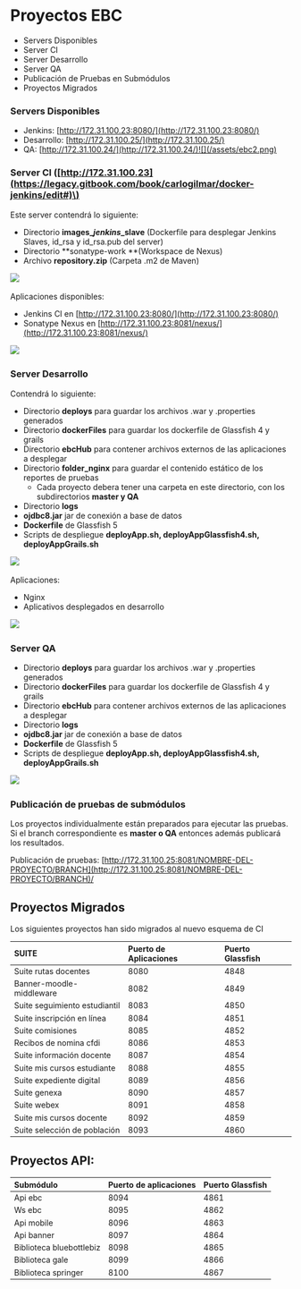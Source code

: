 # Proyectos EBC

* Servers Disponibles
* Server CI
* Server Desarrollo
* Server QA
* Publicación de Pruebas en Submódulos
* Proyectos Migrados

### Servers Disponibles

* Jenkins: [http://172.31.100.23:8080/](http://172.31.100.23:8080/) 
* Desarrollo: [http://172.31.100.25/](http://172.31.100.25/)
* QA: [http://172.31.100.24/](http://172.31.100.24/)![](/assets/ebc2.png)

### Server CI \([http://172.31.100.23](https://legacy.gitbook.com/book/carlogilmar/docker-jenkins/edit#)\)

Este server contendrá lo siguiente:

* Directorio **images\_**_**jenkins**_**\_slave** \(Dockerfile para desplegar Jenkins Slaves, id\_rsa y id\_rsa.pub del server\)
* Directorio **sonatype-work **\(Workspace de Nexus\)
* Archivo **repository.zip** \(Carpeta .m2 de Maven\) 

![](/assets/ci1.png)

Aplicaciones disponibles:

* Jenkins CI en [http://172.31.100.23:8080/](http://172.31.100.23:8080/)
* Sonatype Nexus en [http://172.31.100.23:8081/nexus/](http://172.31.100.23:8081/nexus/)

![](/assets/ci3.png)

### Server Desarrollo

Contendrá lo siguiente:

* Directorio **deploys** para guardar los archivos .war y .properties generados 
* Directorio **dockerFiles** para guardar los dockerfile de Glassfish 4 y grails
* Directorio **ebcHub** para contener archivos externos de las aplicaciones a desplegar
* Directorio **folder\_nginx** para guardar el contenido estático de los reportes de pruebas 
  * Cada proyecto debera tener una carpeta en este directorio, con los subdirectorios **master y QA**
* Directorio **logs**
* **ojdbc8.jar** jar de conexión a base de datos
* **Dockerfile** de Glassfish 5
* Scripts de despliegue **deployApp.sh, deployAppGlassfish4.sh, deployAppGrails.sh**

![](/assets/devl1.png)

Aplicaciones:

* Nginx 
* Aplicativos desplegados en desarrollo

![](/assets/devl3.png)

### Server QA

* Directorio **deploys** para guardar los archivos .war y .properties generados 
* Directorio **dockerFiles** para guardar los dockerfile de Glassfish 4 y grails
* Directorio **ebcHub** para contener archivos externos de las aplicaciones a desplegar
* Directorio **logs**
* **ojdbc8.jar** jar de conexión a base de datos
* **Dockerfile** de Glassfish 5
* Scripts de despliegue **deployApp.sh, deployAppGlassfish4.sh, deployAppGrails.sh**

![](/assets/qa1.png)

### Publicación de pruebas de submódulos

Los proyectos individualmente están preparados para ejecutar las pruebas. Si el branch correspondiente es **master o QA** entonces además publicará los resultados.

Publicación de pruebas: [http://172.31.100.25:8081/NOMBRE-DEL-PROYECTO/BRANCH](http://172.31.100.25:8081/NOMBRE-DEL-PROYECTO/BRANCH)/

## Proyectos Migrados

Los siguientes proyectos han sido migrados al nuevo esquema de CI

| **SUITE** | **Puerto de Aplicaciones** | **Puerto Glassfish** |
| :--- | :--- | :--- |
| Suite rutas docentes | 8080 | 4848 |
| Banner-moodle-middleware | 8082 | 4849 |
| Suite seguimiento estudiantil | 8083 | 4850 |
| Suite inscripción en línea | 8084 | 4851 |
| Suite comisiones | 8085 | 4852 |
| Recibos de nomina cfdi | 8086 | 4853 |
| Suite información docente | 8087 | 4854 |
| Suite mis cursos estudiante | 8088 | 4855 |
| Suite expediente digital | 8089 | 4856 |
| Suite genexa | 8090 | 4857 |
| Suite webex | 8091 | 4858 |
| Suite mis cursos docente | 8092 | 4859 |
| Suite selección de población | 8093 | 4860 |

## **Proyectos API:**

| Submódulo | Puerto de aplicaciones | Puerto Glassfish |
| :--- | :--- | :--- |
| Api ebc | 8094 | 4861 |
| Ws ebc | 8095 | 4862 |
| Api mobile | 8096 | 4863 |
| Api banner | 8097 | 4864 |
| Biblioteca bluebottlebiz | 8098 | 4865 |
| Biblioteca gale | 8099 | 4866 |
| Biblioteca springer | 8100 | 4867 |



